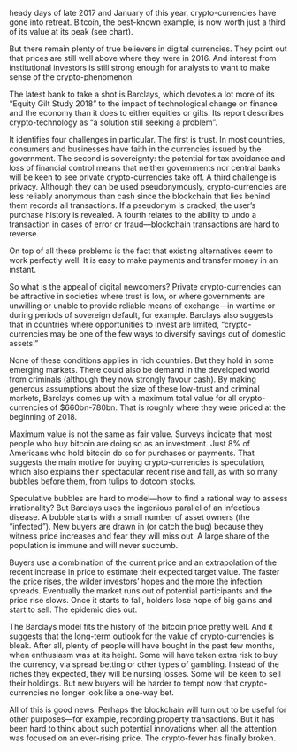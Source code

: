 heady days of late 2017 and January of this year, crypto-currencies have gone into retreat. Bitcoin, the best-known example, is now worth just a third of its value at its peak (see chart).

But there remain plenty of true believers in digital currencies. They point out that prices are still well above where they were in 2016. And interest from institutional investors is still strong enough for analysts to want to make sense of the crypto-phenomenon.

The latest bank to take a shot is Barclays, which devotes a lot more of its “Equity Gilt Study 2018” to the impact of technological change on finance and the economy than it does to either equities or gilts. Its report describes crypto-technology as “a solution still seeking a problem”.

It identifies four challenges in particular. The first is trust. In most countries, consumers and businesses have faith in the currencies issued by the government. The second is sovereignty: the potential for tax avoidance and loss of financial control means that neither governments nor central banks will be keen to see private crypto-currencies take off.
A third challenge is privacy. Although they can be used pseudonymously, crypto-currencies are less reliably anonymous than cash since the blockchain that lies behind them records all transactions. If a pseudonym is cracked, the user’s purchase history is revealed. A fourth relates to the ability to undo a transaction in cases of error or fraud—blockchain transactions are hard to reverse.

On top of all these problems is the fact that existing alternatives seem to work perfectly well. It is easy to make payments and transfer money in an instant.

So what is the appeal of digital newcomers? Private crypto-currencies can be attractive in societies where trust is low, or where governments are unwilling or unable to provide reliable means of exchange—in wartime or during periods of sovereign default, for example. Barclays also suggests that in countries where opportunities to invest are limited, “crypto-currencies may be one of the few ways to diversify savings out of domestic assets.”

None of these conditions applies in rich countries. But they hold in some emerging markets. There could also be demand in the developed world from criminals (although they now strongly favour cash). By making generous assumptions about the size of these low-trust and criminal markets, Barclays comes up with a maximum total value for all crypto-currencies of $660bn-780bn. That is roughly where they were priced at the beginning of 2018.

Maximum value is not the same as fair value. Surveys indicate that most people who buy bitcoin are doing so as an investment. Just 8% of Americans who hold bitcoin do so for purchases or payments. That suggests the main motive for buying crypto-currencies is speculation, which also explains their spectacular recent rise and fall, as with so many bubbles before them, from tulips to dotcom stocks.

Speculative bubbles are hard to model—how to find a rational way to assess irrationality? But Barclays uses the ingenious parallel of an infectious disease. A bubble starts with a small number of asset owners (the “infected”). New buyers are drawn in (or catch the bug) because they witness price increases and fear they will miss out. A large share of the population is immune and will never succumb.

Buyers use a combination of the current price and an extrapolation of the recent increase in price to estimate their expected target value. The faster the price rises, the wilder investors’ hopes and the more the infection spreads. Eventually the market runs out of potential participants and the price rise slows. Once it starts to fall, holders lose hope of big gains and start to sell. The epidemic dies out.

The Barclays model fits the history of the bitcoin price pretty well. And it suggests that the long-term outlook for the value of crypto-currencies is bleak. After all, plenty of people will have bought in the past few months, when enthusiasm was at its height. Some will have taken extra risk to buy the currency, via spread betting or other types of gambling. Instead of the riches they expected, they will be nursing losses. Some will be keen to sell their holdings. But new buyers will be harder to tempt now that crypto-currencies no longer look like a one-way bet.

All of this is good news. Perhaps the blockchain will turn out to be useful for other purposes—for example, recording property transactions. But it has been hard to think about such potential innovations when all the attention was focused on an ever-rising price. The crypto-fever has finally broken.
